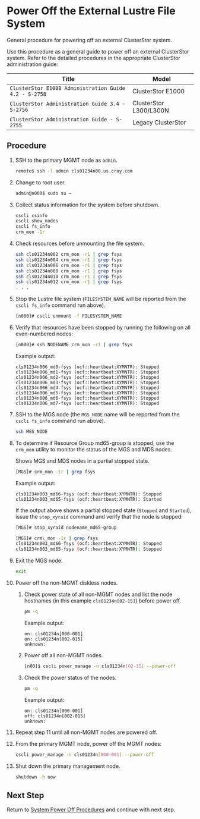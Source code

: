 # Power Off the External Lustre File System

General procedure for powering off an external ClusterStor system.

Use this procedure as a general guide to power off an external ClusterStor system. Refer to the detailed procedures in the appropriate ClusterStor administration guide:

|Title|Model|
|-----|-----|
|`ClusterStor E1000 Administration Guide 4.2 - S-2758`|ClusterStor E1000|
|`ClusterStor Administration Guide 3.4 - S-2756`|ClusterStor L300/L300N|
|`ClusterStor Administration Guide - S-2755`|Legacy ClusterStor|

## Procedure

1. SSH to the primary MGMT node as `admin`.

    ```bash
    remote$ ssh -l admin cls01234n00.us.cray.com
    ```

1. Change to root user.

    ```bash
    admin@n000$ sudo su –
    ```

1. Collect status information for the system before shutdown.

    ```bash
    cscli csinfo
    cscli show_nodes
    cscli fs_info
    crm_mon -1r
    ```

1. Check resources before unmounting the file system.

    ```bash
    ssh cls01234n002 crm_mon -r1 | grep fsys
    ssh cls01234n004 crm_mon -r1 | grep fsys
    ssh cls01234n006 crm_mon -r1 | grep fsys
    ssh cls01234n008 crm_mon -r1 | grep fsys
    ssh cls01234n010 crm_mon -r1 | grep fsys
    ssh cls01234n012 crm_mon -r1 | grep fsys
    . . .
    ```

1. Stop the Lustre file system (`FILESYSTEM_NAME` will be reported from the `cscli fs_info` command run above).

    ```bash
    [n000]# cscli unmount -f FILESYSTEM_NAME
    ```

1. Verify that resources have been stopped by running the following on all even-numbered nodes:

    ```bash
    [n000]# ssh NODENAME crm_mon -r1 | grep fsys
    ```

    Example output:

    ```text
    cls01234n006_md0-fsys (ocf::heartbeat:XYMNTR): Stopped
    cls01234n006_md1-fsys (ocf::heartbeat:XYMNTR): Stopped
    cls01234n006_md2-fsys (ocf::heartbeat:XYMNTR): Stopped
    cls01234n006_md3-fsys (ocf::heartbeat:XYMNTR): Stopped
    cls01234n006_md4-fsys (ocf::heartbeat:XYMNTR): Stopped
    cls01234n006_md5-fsys (ocf::heartbeat:XYMNTR): Stopped
    cls01234n006_md6-fsys (ocf::heartbeat:XYMNTR): Stopped
    cls01234n006_md7-fsys (ocf::heartbeat:XYMNTR): Stopped
    ```

1. SSH to the MGS node (the `MGS_NODE` name will be reported from the `cscli fs_info` command run above).

    ```bash
    ssh MGS_NODE

    ```

1. To determine if Resource Group md65-group is stopped, use the `crm_mon` utility to monitor the status of the MGS and MDS nodes.

    Shows MGS and MDS nodes in a partial stopped state.

    ```bash
    [MGS]# crm_mon -1r | grep fsys
    ```

    Example output:

    ```text
    cls01234n003_md66-fsys (ocf::heartbeat:XYMNTR): Stopped
    cls01234n003_md65-fsys (ocf::heartbeat:XYMNTR): Started
    ```

    If the output above shows a partial stopped state (`Stopped` and `Started`), issue the `stop_xyraid` command and verify that the node is stopped:

    ```bash
    [MGS]# stop_xyraid nodename_md65-group

    [MGS]# crm\_mon -1r | grep fsys
    cls01234n003_md66-fsys (ocf::heartbeat:XYMNTR): Stopped
    cls01234n003_md65-fsys (ocf::heartbeat:XYMNTR): Stopped
    ```

1. Exit the MGS node.

    ```bash
    exit
    ```

1. Power off the non-MGMT diskless nodes.

    1. Check power state of all non-MGMT nodes and list the node hostnames \(in this example `cls01234n[02-15]`\) before power off.
  
        ```bash
        pm -q
        ```
  
        Example output:
  
        ```text
        on: cls01234n[000-001]
        on: cls01234n[002-015]
        unknown:
        ```
  
    1. Power off all non-MGMT nodes.
  
        ```bash
        [n00]$ cscli power_manage -n cls01234n[02-15] --power-off
        ```
  
    1. Check the power status of the nodes.
  
        ```bash
        pm -q
        ```
  
        Example output:
  
        ```text
        on: cls01234n[000-001]
        off: cls01234n[002-015]
        unknown:
        ```

1. Repeat step 11 until all non-MGMT nodes are powered off.

1. From the primary MGMT node, power off the MGMT nodes:

    ```bash
    cscli power_manage -n cls01234n[000-001] --power-off
    ```

1. Shut down the primary management node.

    ```bash
    shutdown -h now
    ```

## Next Step

Return to [System Power Off Procedures](System_Power_Off_Procedures.md) and continue with next step.
